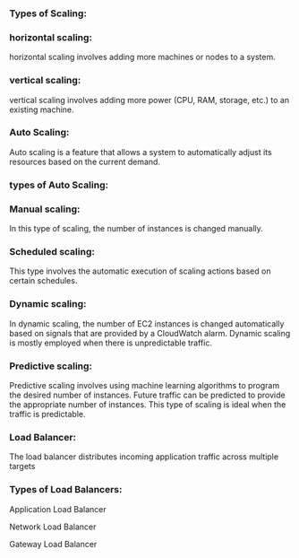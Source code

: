 ### Types of Scaling:
### horizontal scaling: 
horizontal scaling involves adding more machines or nodes to a system.

### vertical scaling:
vertical scaling involves adding more power (CPU, RAM, storage, etc.) to an existing machine.

### Auto Scaling:
Auto scaling is a feature that allows a system to automatically adjust its resources based on the current demand.

### types of Auto Scaling:

### Manual scaling:
In this type of scaling, the number of instances is changed manually.

### Scheduled scaling:
This type involves the automatic execution of scaling actions based on certain schedules.

### Dynamic scaling:
In dynamic scaling, the number of EC2 instances is changed automatically based on signals that are provided by a CloudWatch alarm. Dynamic scaling is mostly employed when there is unpredictable traffic.

### Predictive scaling:
Predictive scaling involves using machine learning algorithms to program the desired number of instances. Future traffic can be predicted to provide the appropriate number of instances. This type of scaling is ideal when the traffic is predictable.

### Load Balancer:
The load balancer distributes incoming application traffic across multiple targets
### Types of Load Balancers:
Application Load Balancer

Network Load Balancer

Gateway Load Balancer
